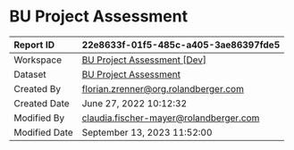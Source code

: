 



# BU Project Assessment

|Report ID|22e8633f-01f5-485c-a405-3ae86397fde5|
| :--- | :--- |
|Workspace|[BU Project Assessment [Dev]](../Workspaces/BU-Project-Assessment-[Dev].md)|
|Dataset|[BU Project Assessment](../Datasets/BU-Project-Assessment.md)|
|Created By|florian.zrenner@org.rolandberger.com|
|Created Date|June 27, 2022 10:12:32|
|Modified By|claudia.fischer-mayer@rolandberger.com|
|Modified Date|September 13, 2023 11:52:00|
